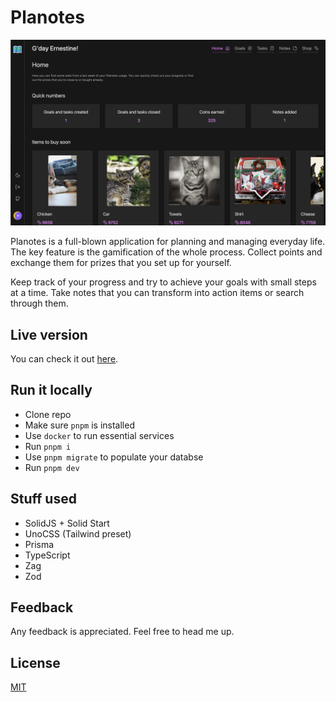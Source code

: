 # Planotes

[![Planotes dashboard screenshoot](public/example.webp)](https://planotes.xyz/)

Planotes is a full-blown application for planning and managing everyday life. The key feature is the gamification of the whole process. Collect points and exchange them for prizes that you set up for yourself.

Keep track of your progress and try to achieve your goals with small steps at a time. Take notes that you can transform into action items or search through them.

## Live version

You can check it out [here](https://planotes.xyz/).

## Run it locally

- Clone repo
- Make sure `pnpm` is installed
- Use `docker` to run essential services
- Run `pnpm i`
- Use `pnpm migrate` to populate your databse
- Run `pnpm dev`

## Stuff used

- SolidJS + Solid Start
- UnoCSS (Tailwind preset)
- Prisma
- TypeScript
- Zag
- Zod

## Feedback

Any feedback is appreciated. Feel free to head me up.

## License

[MIT](https://choosealicense.com/licenses/mit/)
